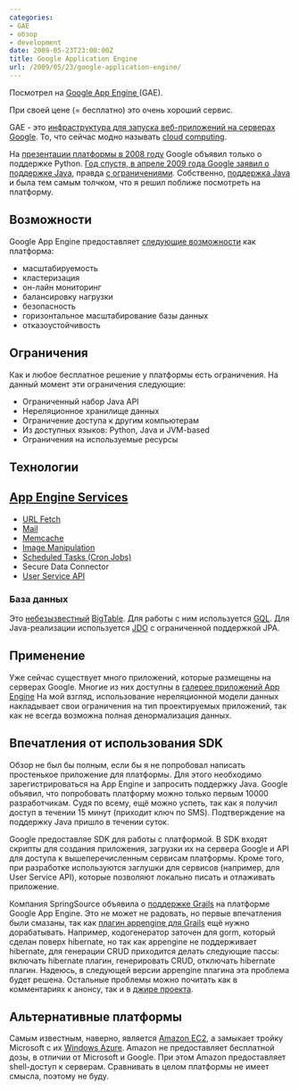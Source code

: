 ```yaml
---
categories:
- GAE
- обзор
- development
date: 2009-05-23T23:00:00Z
title: Google Application Engine
url: /2009/05/23/google-application-engine/
---
```


Посмотрел на <a href="http://code.google.com/appengine/">Google App Engine </a>(GAE).

При своей цене (= бесплатно) это очень хороший сервис.

GAE - это <a href="http://code.google.com/appengine/docs/whatisgoogleappengine.html">инфраструктура для запуска веб-приложений на серверах Google</a>. То, что сейчас модно называть <a href="http://en.wikipedia.org/wiki/Cloud_computing">cloud computing</a>.

На <a href="http://www.google.com/intl/en/press/annc/20080407_app_engine.html">презентации платформы в 2008 году</a> Google объявил только о поддержке Python. <a href="http://googleappengine.blogspot.com/2009/04/seriously-this-time-new-language-on-app.html">Год спустя, в апреле 2009 года Google заявил о поддержке Java</a>, правда <a href="http://code.google.com/appengine/docs/java/jrewhitelist.html">с ограничениями</a>.
Собственно, <a href="http://code.google.com/appengine/docs/java/overview.html">поддержка Java</a> и была тем самым толчком, что я решил поближе посмотреть на платформу.

<h2>Возможности</h2>
Google App Engine предоставляет <a href="http://code.google.com/appengine/whyappengine.html">следующие возможности</a> как платформа:
<ul><li>масштабируемость</li><li>кластеризация</li><li>он-лайн мониторинг</li><li>балансировку нагрузки</li><li>безопасность</li><li>горизонтальное масштабирование базы данных</li><li>отказоустойчивость</li></ul>

<h2>Ограничения</h2>Как и любое бесплатное решение у платформы есть ограничения. На данный момент эти ограничения следующие:
<ul><li>Ограниченный набор Java API</li><li>Нереляционное хранилище данных</li><li>Ограничение доступа к другим компьютерам</li><li>Из доступных языков: Python, Java и JVM-based</li><li>Ограничения на используемые ресурсы
</li></ul><h2>Технологии</h2><h2><a href="http://code.google.com/appengine/docs/java/apis.html">App Engine Services</a></h2><ul><li><a href="http://code.google.com/appengine/docs/java/urlfetch/">URL Fetch</a></li><li><a href="http://code.google.com/appengine/docs/java/mail/">Mail</a></li><li><a href="http://code.google.com/appengine/docs/java/memcache/">Memcache</a></li><li><a href="http://code.google.com/appengine/docs/java/images/">Image Manipulation</a></li><li><a href="http://code.google.com/appengine/docs/java/config/cron.html">Scheduled Tasks (Cron Jobs)</a></li><li>Secure Data Connector</li><li><a href="http://code.google.com/appengine/docs/java/users/">User Service API</a></li></ul><h3>База данных</h3>Это <a href="http://en.wikipedia.org/wiki/BigTable">небезызвестный</a> <a href="http://labs.google.com/papers/bigtable.html">BigTable</a>. Для работы с ним используется <a href="http://code.google.com/appengine/docs/python/datastore/gqlreference.html">GQL</a>. Для Java-реализации используется <a href="http://code.google.com/appengine/docs/java/datastore/usingjdo.html">JDO</a> с ограниченной поддержкой JPA.



<h2>Применение</h2>
Уже сейчас существует много приложений, которые размещены на серверах Google. Многие из них доступны в <a href="http://appgallery.appspot.com/">галерее приложений App Engine</a>
На мой взгляд, использование нереляционной модели данных накладывает свои ограничения на тип проектируемых приложений, так как не всегда возможна полная денормализация данных.

<h2>Впечатления от использования SDK</h2>Обзор не был бы полным, если бы я не попробовал написать простенькое приложение для платформы. Для этого необходимо зарегистрироваться на App Engine и запросить поддержку Java. Google объявил, что попробовать платформу можно только первым 10000 разработчикам. Судя по всему, ещё можно успеть, так как я получил доступ в течении 15 минут (приходит ключ по SMS). Подтверждение на поддержку Java пришло в течении суток.

Google предоставляе SDK для работы с платформой. В SDK входят скрипты для создания приложения, загрузки их на сервера Google и API для доступа к вышеперечисленным сервисам платформы. Кроме того, при разработке используются заглушки для сервисов (например, для User Service API), которые позволяют локально писать и отлаживать приложение.

Компания SpringSource объявила о <a href="http://blog.springsource.com/2009/05/14/grails-111-released-with-google-appengine-support/">поддержке Grails</a> на платформе Google App Engine. Это не может не радовать, но первые впечатления были смазаны, так как <a href="http://grails.org/plugin/app-engine">плагин appengine для Grails</a> ещё нужно дорабатывать. Например, кодогенератор заточен для gorm, который сделан поверх hibernate, но так как appengine не поддерживает hibernate, для генерации CRUD приходится делать следующие пассы: включать hibernate плагин, генерировать CRUD, отключать hibernate плагин. Надеюсь, в следующей версии appengine плагина эта проблема будет решена. Остальные проблемы можно почитать как в комментариях к анонсу, так и в <a href="http://jira.codehaus.org/secure/IssueNavigator.jspa?reset=true&amp;&amp;query=appengine&amp;summary=true&amp;description=true&amp;body=true">джире проекта</a>.

<h2>Альтернативные платформы</h2>Самым известным, наверно, является <a href="http://aws.amazon.com/ec2/">Amazon EC2</a>, а замыкает тройку Microsoft с их <a href="http://www.microsoft.com/azure/windowsazure.mspx">Windows Azure</a>.
Amazon не предоставляет бесплатной дозы, в отличии от Microsoft и Google. При этом Amazon предоставляет shell-доступ к серверам. Сравнивать в целом платформы не имеет смысла, поэтому не буду.
